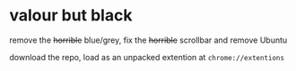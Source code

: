 # valour but black
remove the ~~horrible~~ blue/grey, fix the ~~horrible~~ scrollbar and remove Ubuntu

download the repo, load as an unpacked extention at `chrome://extentions`